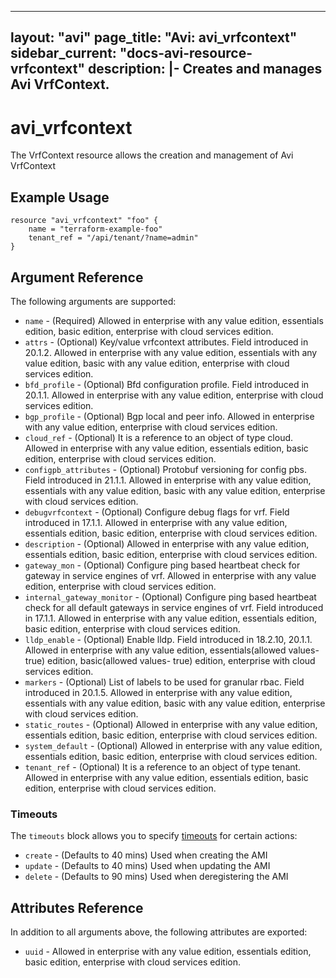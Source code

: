 <!--
    Copyright 2021 VMware, Inc.
    SPDX-License-Identifier: Mozilla Public License 2.0
-->
---
layout: "avi"
page_title: "Avi: avi_vrfcontext"
sidebar_current: "docs-avi-resource-vrfcontext"
description: |-
  Creates and manages Avi VrfContext.
---

# avi_vrfcontext

The VrfContext resource allows the creation and management of Avi VrfContext

## Example Usage

```hcl
resource "avi_vrfcontext" "foo" {
    name = "terraform-example-foo"
    tenant_ref = "/api/tenant/?name=admin"
}
```

## Argument Reference

The following arguments are supported:

* `name` - (Required) Allowed in enterprise with any value edition, essentials edition, basic edition, enterprise with cloud services edition.
* `attrs` - (Optional) Key/value vrfcontext attributes. Field introduced in 20.1.2. Allowed in enterprise with any value edition, essentials with any value edition, basic with any value edition, enterprise with cloud services edition.
* `bfd_profile` - (Optional) Bfd configuration profile. Field introduced in 20.1.1. Allowed in enterprise with any value edition, enterprise with cloud services edition.
* `bgp_profile` - (Optional) Bgp local and peer info. Allowed in enterprise with any value edition, enterprise with cloud services edition.
* `cloud_ref` - (Optional) It is a reference to an object of type cloud. Allowed in enterprise with any value edition, essentials edition, basic edition, enterprise with cloud services edition.
* `configpb_attributes` - (Optional) Protobuf versioning for config pbs. Field introduced in 21.1.1. Allowed in enterprise with any value edition, essentials with any value edition, basic with any value edition, enterprise with cloud services edition.
* `debugvrfcontext` - (Optional) Configure debug flags for vrf. Field introduced in 17.1.1. Allowed in enterprise with any value edition, essentials edition, basic edition, enterprise with cloud services edition.
* `description` - (Optional) Allowed in enterprise with any value edition, essentials edition, basic edition, enterprise with cloud services edition.
* `gateway_mon` - (Optional) Configure ping based heartbeat check for gateway in service engines of vrf. Allowed in enterprise with any value edition, enterprise with cloud services edition.
* `internal_gateway_monitor` - (Optional) Configure ping based heartbeat check for all default gateways in service engines of vrf. Field introduced in 17.1.1. Allowed in enterprise with any value edition, essentials edition, basic edition, enterprise with cloud services edition.
* `lldp_enable` - (Optional) Enable lldp. Field introduced in 18.2.10, 20.1.1. Allowed in enterprise with any value edition, essentials(allowed values- true) edition, basic(allowed values- true) edition, enterprise with cloud services edition.
* `markers` - (Optional) List of labels to be used for granular rbac. Field introduced in 20.1.5. Allowed in enterprise with any value edition, essentials with any value edition, basic with any value edition, enterprise with cloud services edition.
* `static_routes` - (Optional) Allowed in enterprise with any value edition, essentials edition, basic edition, enterprise with cloud services edition.
* `system_default` - (Optional) Allowed in enterprise with any value edition, essentials edition, basic edition, enterprise with cloud services edition.
* `tenant_ref` - (Optional) It is a reference to an object of type tenant. Allowed in enterprise with any value edition, essentials edition, basic edition, enterprise with cloud services edition.


### Timeouts

The `timeouts` block allows you to specify [timeouts](https://www.terraform.io/docs/configuration/resources.html#timeouts) for certain actions:

* `create` - (Defaults to 40 mins) Used when creating the AMI
* `update` - (Defaults to 40 mins) Used when updating the AMI
* `delete` - (Defaults to 90 mins) Used when deregistering the AMI

## Attributes Reference

In addition to all arguments above, the following attributes are exported:

* `uuid` -  Allowed in enterprise with any value edition, essentials edition, basic edition, enterprise with cloud services edition.

